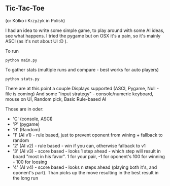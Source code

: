 Tic-Tac-Toe
------------

(or Kółko i Krzyżyk in Polish)


I had an idea to write some simple game, to play around with some AI ideas, see what happens. I tried the pygame but on
OSX it's a pain, so it's mainly ASCI (as it's not about UI :D ).


To run
```
python main.py
```

To gather stats (multiple runs and compare - best works for auto players)
```
python stats.py
```

There are at this point a couple Displays supported (ASCI, Pygame, Null - file is coming)
And some "input strategy" - console/numeric keyboard, mouse on UI, Random pick, Basic Rule-based AI

Those are in oder:
- 'C' (console, ASCI)
- 'P' (pygame)
- 'R' (Random)
- '1' (AI v1) - rule based, just to prevent oponent from wining + fallback to random
- '2' (AI v2) - rule based - win if you can, otherwise fallback to v1
- '3' (AI v3) - score based - looks 1 step ahead - which step will result in board "most in his favor". 1 for your pair, -1 for oponent's 100 for winning - 100 for loosing
- '4' (AI v4) - score based - looks n steps ahead (playing both it's, and oponent's part). Than picks up the move resulting in the best result in the long run
